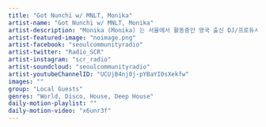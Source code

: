 ```yaml
---
title: "Got Nunchi w/ MNLT, Monika"	
artist-name: "Got Nunchi w/ MNLT, Monika"	
artist-description: "Monika (Monika) 는 서울에서 활동중인 영국 출신 DJ/프로듀서다, 수년 전부터 서울의 언더그라운드 클럽, 파티, 이벤트에 모습을 보여줬으며 주로 경쾌하고 코스믹한 Disco, House, World 등의 장르를 플레이한다. Nunchi 는 SCR 컨텐츠 팀에서 활동하던 DJ로, 그녀 역시 밝고 리드미컬한 바이브의 Disco, House, Deep House 등을 다루며 여러 베뉴에 함께했다. "	
artist-featured-image: "noimage.png"	
artist-facebook: "seoulcommunityradio"	
artist-twitter: "Radio_SCR"	
artist-instagram: "scr_radio"	
artist-soundcloud: "seoulcommunityradio"	
artist-youtubeChannelID: "UCUjB4nj0j-pYBaYI0sXekfw"	
images: ""	
group: "Local Guests"	
genres: "World, Disco, House, Deep House"	
daily-motion-playlist: ""	
daily-motion-video: "x6unr3f"		
---
```


